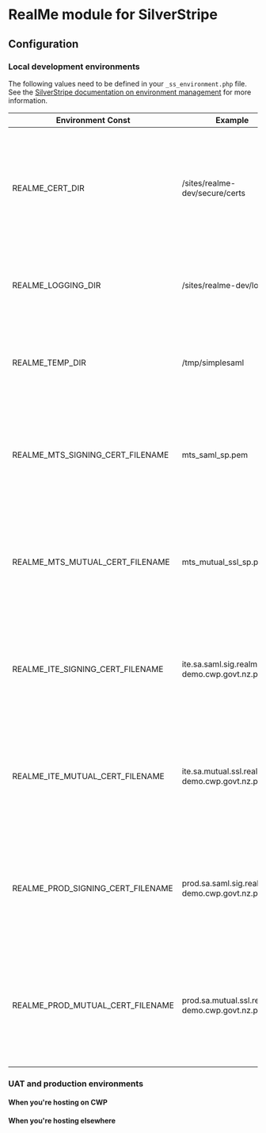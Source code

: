 # RealMe module for SilverStripe

## Configuration

### Local development environments
The following values need to be defined in your `_ss_environment.php` file. See the [SilverStripe documentation on environment management](https://docs.silverstripe.org/en/3.1/getting_started/environment_management/) for more information.

| Environment Const                 | Example                                        | Notes                                                                                                                                                                  |
| --------------------------------- | ---------------------------------------------- | ---------------------------------------------------------------------------------------------------------------------------------------------------------------------- |
| REALME_CERT_DIR                   | /sites/realme-dev/secure/certs                 | Directory where certificates will reside. All certificates should be placed here. Needs to be readable (but ideally not writeable) by the web server user.             |
| REALME_LOGGING_DIR                | /sites/realme-dev/logs                         | Directory where SimpleSAMLphp logs will reside. Needs to be writeable by the web server user.                                                                          |
| REALME_TEMP_DIR                   | /tmp/simplesaml                                | Directory where SimpleSAMLphp can create temporary files. Needs to be writeable by the web server user.                                                                |
| REALME_MTS_SIGNING_CERT_FILENAME  | mts_saml_sp.pem                                | Name of the SAML secure signing certificate. For MTS, this is provided by RealMe, and is available in the RealMe Shared Workspace.                                     |
| REALME_MTS_MUTUAL_CERT_FILENAME   | mts_mutual_ssl_sp.pem                          | Name of the mutual back-channel secure signing certificate. For MTS, this is provided by RealMe, and is available in the RealMe Shared Workspace.                      |
| REALME_ITE_SIGNING_CERT_FILENAME  | ite.sa.saml.sig.realme-demo.cwp.govt.nz.pem    | Name of the SAML secure signing certificate. For ITE, this must be purchased by the agency. See [SSL Certificates](ssl-certs.md) for more information.                 |
| REALME_ITE_MUTUAL_CERT_FILENAME   | ite.sa.mutual.ssl.realme-demo.cwp.govt.nz.pem  | Name of the mutual back-channel secure signing certificate. For ITE, this must be purchased by the agency. See [SSL Certificates](ssl-certs.md) for more information.  |
| REALME_PROD_SIGNING_CERT_FILENAME | prod.sa.saml.sig.realme-demo.cwp.govt.nz.pem   | Name of the SAML secure signing certificate. For prod, this must be purchased by the agency. See [SSL Certificates](ssl-certs.md) for more information.                |
| REALME_PROD_MUTUAL_CERT_FILENAME  | prod.sa.mutual.ssl.realme-demo.cwp.govt.nz.pem | Name of the mutual back-channel secure signing certificate. For prod, this must be purchased by the agency. See [SSL Certificates](ssl-certs.md) for more information. |

### UAT and production environments

#### When you're hosting on CWP

#### When you're hosting elsewhere